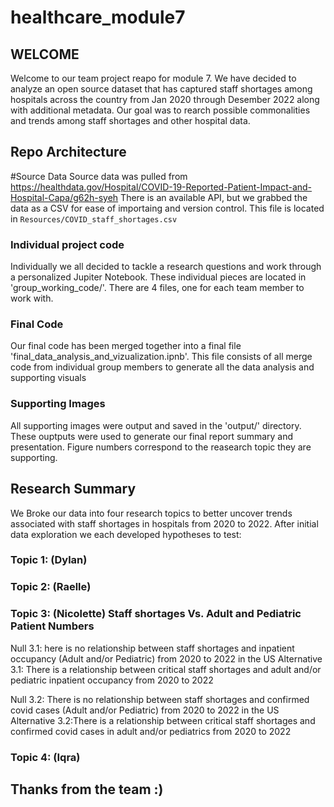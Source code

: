 # healthcare_module7

## WELCOME
Welcome to our team project reapo for module 7. We have decided to analyze an open source dataset that has captured staff shortages among hospitals across the country from Jan 2020 through Desember 2022 along with additional metadata. Our goal was to rearch possible commonalities and trends among staff shortages and other hospital data. 

## Repo Architecture
#Source Data
Source data was pulled from https://healthdata.gov/Hospital/COVID-19-Reported-Patient-Impact-and-Hospital-Capa/g62h-syeh
There is an available API, but we grabbed the data as a CSV for ease of importaing and version control. 
This file is located in `Resources/COVID_staff_shortages.csv`

### Individual project code
Individually we all decided to tackle a research questions and work through a personalized Jupiter Notebook. These individual pieces are located in 'group_working_code/'. There are 4 files, one for each team member to work with.

### Final Code
Our final code has been merged together into a final file 'final_data_analysis_and_vizualization.ipnb'. This file consists of all merge code from individual group members to generate all the data analysis and supporting visuals 

### Supporting Images 
All supporting images were output and saved in the 'output/' directory. These ouptputs were used to generate our final report summary and presentation. Figure numbers correspond to the reasearch topic they are supporting. 

## Research Summary
We Broke our data into four research topics to better uncover trends associated with staff shortages in hospitals from 2020 to 2022. After initial data exploration we each developed hypotheses to test:

### Topic 1: (Dylan) 

### Topic 2: (Raelle)

### Topic 3: (Nicolette) Staff shortages Vs. Adult and Pediatric Patient Numbers

Null 3.1: here is no relationship between staff shortages and inpatient occupancy (Adult and/or Pediatric) from 2020 to 2022 in the US
Alternative 3.1: There is a relationship between critical staff shortages and adult and/or pediatric inpatient occupancy from 2020 to 2022

Null 3.2: There is no relationship between staff shortages and confirmed covid cases (Adult and/or Pediatric) from 2020 to 2022 in the US
Alternative 3.2:There is a relationship between critical staff shortages and confirmed covid cases in adult and/or pediatrics from 2020 to 2022

### Topic 4: (Iqra)




## Thanks from the team :)

